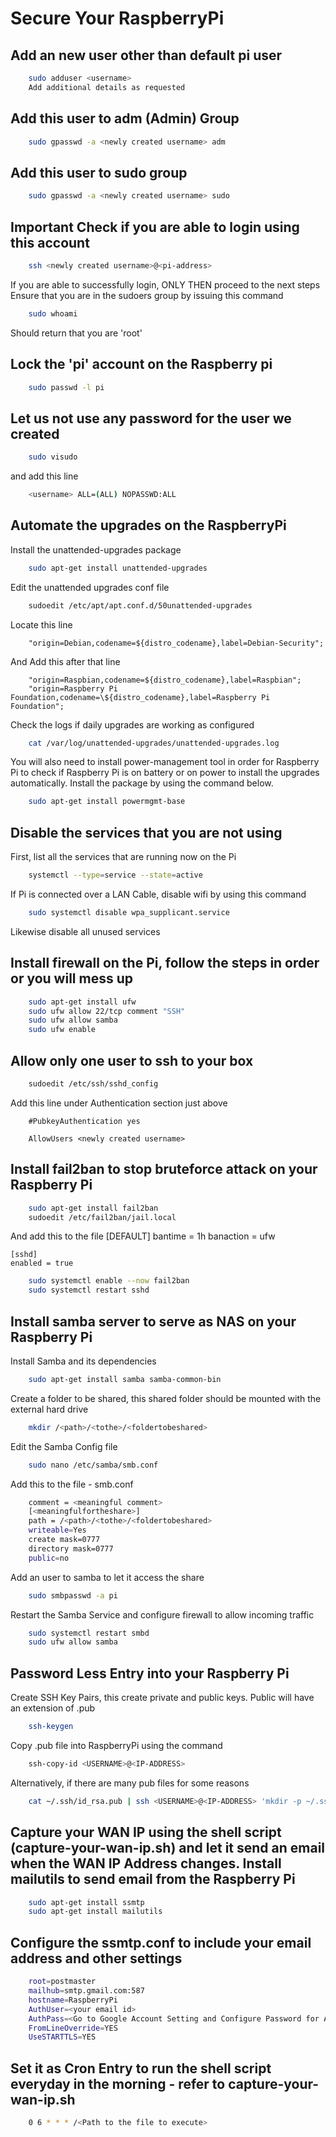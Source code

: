# Secure Your RaspberryPi

## Add an new user other than default pi user

```bash
    sudo adduser <username>
    Add additional details as requested
```

## Add this user to adm (Admin) Group

```bash
    sudo gpasswd -a <newly created username> adm
```

## Add this user to sudo group

```bash
    sudo gpasswd -a <newly created username> sudo
```

## Important Check if you are able to login using this account

```bash
    ssh <newly created username>@<pi-address>
```

If you are able to successfully login, ONLY THEN proceed to the next steps
Ensure that you are in the sudoers group by issuing this command

```bash
    sudo whoami
```

Should return that you are 'root'

## Lock the 'pi' account on the Raspberry pi

```bash
    sudo passwd -l pi
```

## Let us not use any password for the user we created

```bash
    sudo visudo
```

and add this line

```bash
    <username> ALL=(ALL) NOPASSWD:ALL
```

## Automate the upgrades on the RaspberryPi

Install the unattended-upgrades package

```bash
    sudo apt-get install unattended-upgrades
```

Edit the unattended upgrades conf file

```bash
    sudoedit /etc/apt/apt.conf.d/50unattended-upgrades
```

Locate this line

```
    "origin=Debian,codename=${distro_codename},label=Debian-Security";
```

And Add this after that line

```
    "origin=Raspbian,codename=${distro_codename},label=Raspbian";
    "origin=Raspberry Pi Foundation,codename=\${distro_codename},label=Raspberry Pi Foundation";
```

Check the logs if daily upgrades are working as configured

```bash
    cat /var/log/unattended-upgrades/unattended-upgrades.log
```

You will also need to install power-management tool in order for Raspberry Pi to check if Raspberry Pi is on battery or on power to install the upgrades automatically. Install the package by using the command below.

```bash
    sudo apt-get install powermgmt-base
```

## Disable the services that you are not using

First, list all the services that are running now on the Pi

```bash
    systemctl --type=service --state=active
```

If Pi is connected over a LAN Cable, disable wifi by using this command

```bash
    sudo systemctl disable wpa_supplicant.service
```

Likewise disable all unused services

## Install firewall on the Pi, follow the steps in order or you will mess up

```bash
    sudo apt-get install ufw
    sudo ufw allow 22/tcp comment "SSH"
    sudo ufw allow samba
    sudo ufw enable

```

## Allow only one user to ssh to your box

```bash
    sudoedit /etc/ssh/sshd_config
```

Add this line under Authentication section just above

```
    #PubkeyAuthentication yes
```

```
    AllowUsers <newly created username>
```

## Install fail2ban to stop bruteforce attack on your Raspberry Pi

```bash
    sudo apt-get install fail2ban
    sudoedit /etc/fail2ban/jail.local
```

And add this to the file
[DEFAULT]
bantime = 1h
banaction = ufw

    [sshd]
    enabled = true

```bash
    sudo systemctl enable --now fail2ban
    sudo systemctl restart sshd
```

## Install samba server to serve as NAS on your Raspberry Pi

Install Samba and its dependencies

```bash
    sudo apt-get install samba samba-common-bin
```

Create a folder to be shared, this shared folder should be mounted with the external hard drive

```bash
    mkdir /<path>/<tothe>/<foldertobeshared>
```

Edit the Samba Config file

```bash
    sudo nano /etc/samba/smb.conf
```

Add this to the file - smb.conf

```bash
    comment = <meaningful comment>
    [<meaningfulfortheshare>]
    path = /<path>/<tothe>/<foldertobeshared>
    writeable=Yes
    create mask=0777
    directory mask=0777
    public=no
```

Add an user to samba to let it access the share

```bash
    sudo smbpasswd -a pi
```

Restart the Samba Service and configure firewall to allow incoming traffic

```bash
    sudo systemctl restart smbd
    sudo ufw allow samba
```

## Password Less Entry into your Raspberry Pi

Create SSH Key Pairs, this create private and public keys. Public will have an extension of .pub

```bash
    ssh-keygen
```

Copy .pub file into RaspberryPi using the command

```bash
    ssh-copy-id <USERNAME>@<IP-ADDRESS>
```

Alternatively, if there are many pub files for some reasons

```bash
    cat ~/.ssh/id_rsa.pub | ssh <USERNAME>@<IP-ADDRESS> 'mkdir -p ~/.ssh && cat >> ~/.ssh/authorized_keys'
```

## Capture your WAN IP using the shell script (capture-your-wan-ip.sh) and let it send an email when the WAN IP Address changes. Install mailutils to send email from the Raspberry Pi

```bash
    sudo apt-get install ssmtp
    sudo apt-get install mailutils
```

## Configure the ssmtp.conf to include your email address and other settings

```bash
    root=postmaster
    mailhub=smtp.gmail.com:587
    hostname=RaspberryPi
    AuthUser=<your email id>
    AuthPass=<Go to Google Account Setting and Configure Password for APP and insert here>
    FromLineOverride=YES
    UseSTARTTLS=YES
```

## Set it as Cron Entry to run the shell script everyday in the morning - refer to capture-your-wan-ip.sh

```bash
    0 6 * * * /<Path to the file to execute>
```
